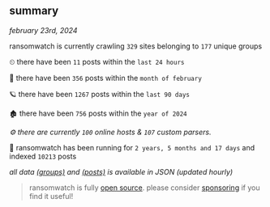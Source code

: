 
## summary
_february 23rd, 2024_

ransomwatch is currently crawling `329` sites belonging to `177` unique groups

⏲ there have been `11` posts within the `last 24 hours`

🦈 there have been `356` posts within the `month of february`

🪐 there have been `1267` posts within the `last 90 days`

🏚 there have been `756` posts within the `year of 2024`

_⚙️ there are currently `100` online hosts & `107` custom parsers._

🦕 ransomwatch has been running for `2 years, 5 months and 17 days` and indexed `10213` posts

_all data  [(groups)](http://ransomwhat.telemetry.ltd/groups) and [(posts)](http://ransomwhat.telemetry.ltd/posts) is available in JSON (updated hourly)_

> ransomwatch is fully [open source](https://github.com/joshhighet/ransomwatch#ransomwatch--). please consider [sponsoring](https://github.com/sponsors/joshhighet) if you find it useful!
